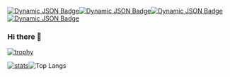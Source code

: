 [![Dynamic JSON Badge](https://img.shields.io/badge/dynamic/json?url=https%3A%2F%2Fraw.githubusercontent.com%2Fnathanshankar%2Fnathanshankar%2Fmain%2Fgoogle_scholar_nathanshankar.json&query=%24.author.name&label=Google%20Scholar&color=red)](https://scholar.google.com/citations?hl=en&user=RqoQgLYAAAAJ)[![Dynamic JSON Badge](https://img.shields.io/badge/dynamic/json?url=https%3A%2F%2Fraw.githubusercontent.com%2Fnathanshankar%2Fnathanshankar%2Fmain%2Fgoogle_scholar_nathanshankar.json&query=%24.cited_by.table..citations.all&label=Citations&l)](https://scholar.google.com/citations?user=RqoQgLYAAAAJ&hl=en#d=gsc_md_hist&t=1712270442409)[![Dynamic JSON Badge](https://img.shields.io/badge/dynamic/json?url=https%3A%2F%2Fraw.githubusercontent.com%2Fnathanshankar%2Fnathanshankar%2Fmain%2Fgoogle_scholar_nathanshankar.json&query=%24.cited_by.table..h_index.all&label=h_index&)](https://scholar.google.com/citations?user=RqoQgLYAAAAJ&hl=en#d=gsc_md_hist&t=1712270442409)[![Dynamic JSON Badge](https://img.shields.io/badge/dynamic/json?url=https%3A%2F%2Fraw.githubusercontent.com%2Fnathanshankar%2Fnathanshankar%2Fmain%2Fgoogle_scholar_nathanshankar.json&query=%24.cited_by.table..i10_index.all&label=i10_index&color=blue)](https://scholar.google.com/citations?user=RqoQgLYAAAAJ&hl=en#d=gsc_md_hist&t=1712270442409)



### Hi there 👋

[![trophy](https://github-profile-trophy.vercel.app/?username=nathanshankar&theme=dark)](https://github.com/nathanshankar/github-profile-trophy)

[![stats](https://github-readme-stats.vercel.app/api?username=nathanshankar)](https://github.com/nathanshankar/github-readme-stats)![Top Langs](https://github-readme-stats.vercel.app/api/top-langs/?username=nathanshankar&layout=compact)



<!--
**nathanshankar/nathanshankar** is a ✨ _special_ ✨ repository because its `README.md` (this file) appears on your GitHub profile.

Here are some ideas to get you started:

- 🔭 I’m currently working on ...
- 🌱 I’m currently learning ...
- 👯 I’m looking to collaborate on ...
- 🤔 I’m looking for help with ...
- 💬 Ask me about ...
- 📫 How to reach me: ...
- 😄 Pronouns: ...
- ⚡ Fun fact: ...
-->
